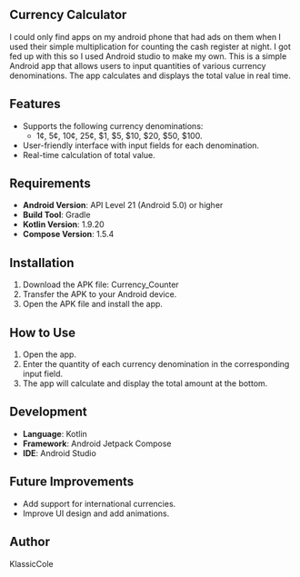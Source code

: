## Currency Calculator

I could only find apps on my android phone that had ads on them when I used their simple multiplication for counting the cash register at night. I got fed up with this so I used Android studio to make my own. This is a simple Android app that allows users to input quantities of various currency denominations. The app calculates and displays the total value in real time.

## Features

- Supports the following currency denominations:
    - 1¢, 5¢, 10¢, 25¢, $1, $5, $10, $20, $50, $100.
- User-friendly interface with input fields for each denomination.
- Real-time calculation of total value.

## Requirements

- **Android Version**: API Level 21 (Android 5.0) or higher
- **Build Tool**: Gradle
- **Kotlin Version**: 1.9.20
- **Compose Version**: 1.5.4

## Installation

1. Download the APK file: Currency_Counter
2. Transfer the APK to your Android device.
3. Open the APK file and install the app.

## How to Use

1. Open the app.
2. Enter the quantity of each currency denomination in the corresponding input field.
3. The app will calculate and display the total amount at the bottom.

## Development

- **Language**: Kotlin
- **Framework**: Android Jetpack Compose
- **IDE**: Android Studio

## Future Improvements

- Add support for international currencies.
- Improve UI design and add animations.

## Author
KlassicCole  

